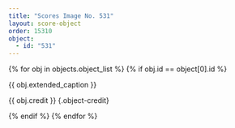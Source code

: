 ```yaml
---
title: "Scores Image No. 531"
layout: score-object
order: 15310
object:
  - id: "531"
---
```


{% for obj in objects.object_list %}
{% if obj.id == object[0].id %}

{{ obj.extended_caption }}

{{ obj.credit }} {.object-credit}

{% endif %}
{% endfor %}
